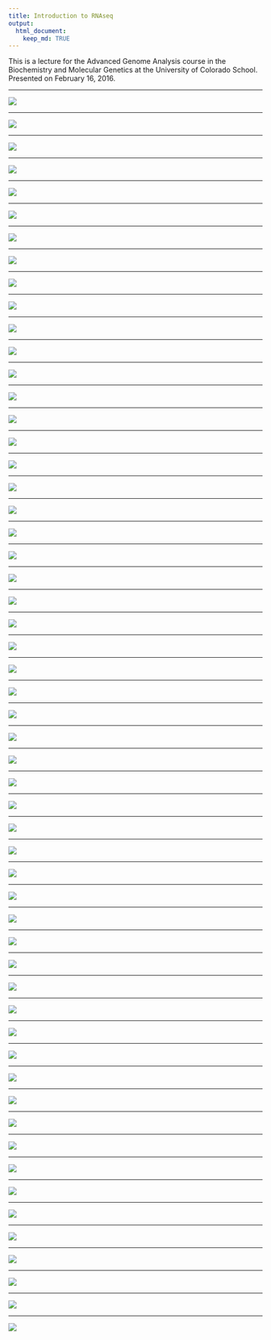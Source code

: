 ```yaml
---
title: Introduction to RNAseq
output:
  html_document:
    keep_md: TRUE
---
```


This is a lecture for the Advanced Genome Analysis course in the Biochemistry and Molecular Genetics at the University of Colorado School. Presented on February 16, 2016.


*******

 ![](images/rnaseq_lecture_2016-02-11.001.png)
 
*******

 ![](images/rnaseq_lecture_2016-02-11.002.png)
 
*******

 ![](images/rnaseq_lecture_2016-02-11.003.png)
 
*******

 ![](images/rnaseq_lecture_2016-02-11.004.png)
 
*******

 ![](images/rnaseq_lecture_2016-02-11.005.png)
 
*******

 ![](images/rnaseq_lecture_2016-02-11.006.png)
 
*******

 ![](images/rnaseq_lecture_2016-02-11.007.png)
 
*******

 ![](images/rnaseq_lecture_2016-02-11.008.png)
 
*******

 ![](images/rnaseq_lecture_2016-02-11.009.png)
 
*******

 ![](images/rnaseq_lecture_2016-02-11.010.png)
 
*******

 ![](images/rnaseq_lecture_2016-02-11.011.png)
 
*******

 ![](images/rnaseq_lecture_2016-02-11.012.png)
 
*******

 ![](images/rnaseq_lecture_2016-02-11.013.png)
 
*******

 ![](images/rnaseq_lecture_2016-02-11.014.png)
 
*******

 ![](images/rnaseq_lecture_2016-02-11.015.png)
 
*******

 ![](images/rnaseq_lecture_2016-02-11.016.png)
 
*******

 ![](images/rnaseq_lecture_2016-02-11.017.png)
 
*******

 ![](images/rnaseq_lecture_2016-02-11.018.png)
 
*******

 ![](images/rnaseq_lecture_2016-02-11.019.png)
 
*******

 ![](images/rnaseq_lecture_2016-02-11.020.png)
 
*******

 ![](images/rnaseq_lecture_2016-02-11.021.png)
 
*******

 ![](images/rnaseq_lecture_2016-02-11.022.png)
 
*******

 ![](images/rnaseq_lecture_2016-02-11.023.png)
 
*******

 ![](images/rnaseq_lecture_2016-02-11.024.png)
 
*******

 ![](images/rnaseq_lecture_2016-02-11.025.png)
 
*******

 ![](images/rnaseq_lecture_2016-02-11.026.png)
 
*******

 ![](images/rnaseq_lecture_2016-02-11.027.png)
 
*******

 ![](images/rnaseq_lecture_2016-02-11.028.png)
 
*******

 ![](images/rnaseq_lecture_2016-02-11.029.png)
 
*******

 ![](images/rnaseq_lecture_2016-02-11.030.png)
 
*******

 ![](images/rnaseq_lecture_2016-02-11.031.png)
 
*******

 ![](images/rnaseq_lecture_2016-02-11.032.png)
 
*******

 ![](images/rnaseq_lecture_2016-02-11.033.png)
 
*******

 ![](images/rnaseq_lecture_2016-02-11.034.png)
 
*******

 ![](images/rnaseq_lecture_2016-02-11.035.png)
 
*******

 ![](images/rnaseq_lecture_2016-02-11.036.png)
 
*******

 ![](images/rnaseq_lecture_2016-02-11.037.png)
 
*******

 ![](images/rnaseq_lecture_2016-02-11.038.png)
 
*******

 ![](images/rnaseq_lecture_2016-02-11.039.png)
 
*******

 ![](images/rnaseq_lecture_2016-02-11.040.png)
 
*******

 ![](images/rnaseq_lecture_2016-02-11.041.png)
 
*******

 ![](images/rnaseq_lecture_2016-02-11.042.png)
 
*******

 ![](images/rnaseq_lecture_2016-02-11.043.png)
 
*******

 ![](images/rnaseq_lecture_2016-02-11.044.png)
 
*******

 ![](images/rnaseq_lecture_2016-02-11.045.png)
 
*******

 ![](images/rnaseq_lecture_2016-02-11.046.png)
 
*******

 ![](images/rnaseq_lecture_2016-02-11.047.png)
 
*******

 ![](images/rnaseq_lecture_2016-02-11.048.png)
 
*******

 ![](images/rnaseq_lecture_2016-02-11.049.png)
 
*******

 ![](images/rnaseq_lecture_2016-02-11.050.png)
 
*******

 ![](images/rnaseq_lecture_2016-02-11.051.png)
 
*******

 ![](images/rnaseq_lecture_2016-02-11.052.png)
 
*******

 ![](images/rnaseq_lecture_2016-02-11.053.png)
 
*******

 ![](images/rnaseq_lecture_2016-02-11.054.png)
 
*******

 ![](images/rnaseq_lecture_2016-02-11.055.png)
